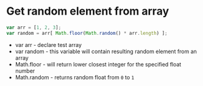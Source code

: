 # Get random element from array

```javascript
var arr = [1, 2, 3];
var random = arr[ Math.floor(Math.random() * arr.length) ];
```

- var arr - declare test array
- var random - this variable will contain resulting random element from an array
- Math.floor - will return lower closest integer for the specified float number
- Math.random - returns random float from ```0``` to ```1```
